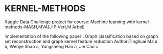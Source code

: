 # KERNEL-METHODS
Kaggle Data Challenge project for course: Machine learning with kernel methods-MASH,MVA(J-P Vert,M Arbel)


Implementation of the following paper : Graph classification based on graph set reconstruction and graph kernel feature reduction
Author:Tinghuai Ma a b, Wenye Shao a, Yongsheng Hao a, Jie Cao c
